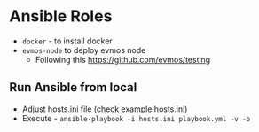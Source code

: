 # Ansible Roles

- `docker` - to install docker
- `evmos-node` to deploy evmos node
    - Following this https://github.com/evmos/testing

## Run Ansible from local

- Adjust hosts.ini file (check example.hosts.ini)
- Execute - `ansible-playbook -i hosts.ini playbook.yml -v -b`
